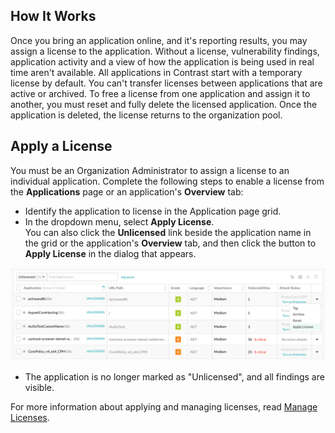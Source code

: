<!--
title: "Licensing An Application"
description: "Apply a license to an application."
tags: "user applications licensing"
-->

## How It Works 

Once you bring an application online, and it's reporting results, you may assign a license to the application. Without a license, vulnerability findings, application activity and a view of how the application is being used in real time aren't available. All applications in Contrast start with a temporary license by default. You can't transfer licenses between applications that are active or archived. To free a license from one application and assign it to another, you must reset and fully delete the licensed application. Once the application is deleted, the license returns to the organization pool. 

## Apply a License 

You must be an Organization Administrator to assign a license to an individual application. Complete the following steps to enable a license from the **Applications** page or an application's **Overview** tab: 

* Identify the application to license in the Application page grid.
* In the dropdown menu, select **Apply License**. <br> You can also click the **Unlicensed** link beside the application name in the grid or the application's **Overview** tab, and then click the button to **Apply License** in the dialog that appears.

<a href="assets/images/License-application-grid.png" rel="lightbox" title="Apply license to an application"><img class="thumbnail" src="assets/images/License-application-grid.png"/></a>

* The application is no longer marked as "Unlicensed", and all findings are visible.

For more information about applying and managing licenses, read [Manage Licenses](admin-manageorgs.html#manage-license). 
